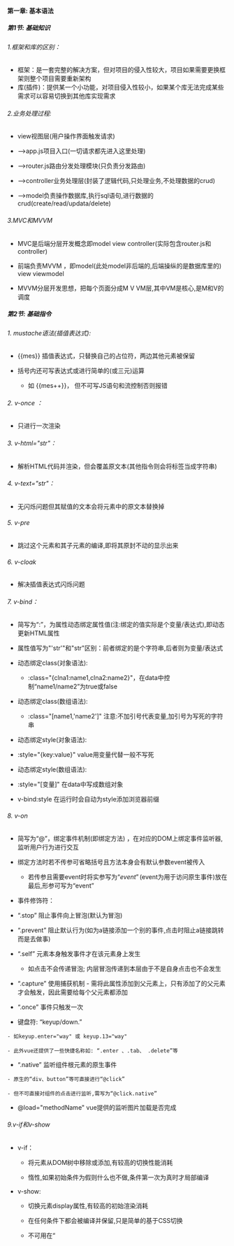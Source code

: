 ####  第一章: 基本语法

##### 第1节: 基础知识

######  1.框架和库的区别：

- 框架：是一套完整的解决方案，但对项目的侵入性较大，项目如果需要更换框架则整个项目需要重新架构
- 库(插件)：提供某一个小功能，对项目侵入性较小，如果某个库无法完成某些需求可以容易切换到其他库实现需求

######  2.业务处理过程:

- view视图层(用户操作界面触发请求)

-  -->app.js项目入口(一切请求都先进入这里处理)

-  -->router.js路由分发处理模块(只负责分发路由)

-  -->controller业务处理层(封装了逻辑代码,只处理业务,不处理数据的crud)

-  -->model负责操作数据库,执行sql语句,进行数据的crud(create/read/updata/delete)

######  3.MVC和MVVM

- MVC是后端分层开发概念即model view controller(实际包含router.js和controller)

-  前端负责MVVM ，即model(此处model非后端的,后端操纵的是数据库里的) view viewmodel

-  MVVM分层开发思想，把每个页面分成M V VM层,其中VM是核心,是M和V的调度



##### 第2节: 基础指令

###### 1. mustache语法(插值表达式): 

- {{mes}} 插值表达式，只替换自己的占位符，两边其他元素被保留

- 括号内还可写表达式或进行简单的(或三元)运算
  - 如 {{mes++}}， 但不可写JS语句和流控制否则报错

###### 2. v-once ：

- 只进行一次渲染

###### 3. v-html="str"： 

- 解析HTML代码并渲染，但会覆盖原文本(其他指令则会将标签当成字符串)

###### 4. v-text="str"： 

- 无闪烁问题但其赋值的文本会将元素中的原文本替换掉

###### 5. v-pre 

- 跳过这个元素和其子元素的编译,即将其原封不动的显示出来

###### 6. v-cloak 

- 解决插值表达式闪烁问题

###### 7. v-bind：

- 简写为“:”，为属性动态绑定属性值(注:绑定的值实际是个变量/表达式),即动态更新HTML属性

- 属性值写为"'str'"和"str"区别：前者绑定的是个字符串,后者则为变量/表达式

- 动态绑定class(对象语法):   
  - :class="{clna1:name1,clna2:name2}"，在data中控制“name1/name2”为true或false

- 动态绑定class(数组语法):    
  - :class="[name1,'name2']" 注意:不加引号代表变量,加引号为写死的字符串

-   动态绑定style(对象语法): 
  - :style="{key:value}" value用变量代替一般不写死

-   动态绑定style(数组语法): 
  - :style="[变量]" 在data中写成数组对象

-   v-bind:style 在运行时会自动为style添加浏览器前缀

###### 8. v-on

- 简写为“@”，绑定事件机制(即绑定方法) ，在对应的DOM上绑定事件监听器,监听用户行为进行交互

- 绑定方法时若不传参可省略括号且方法本身会有默认参数event被传入
  - 若传参且需要event时将实参写为“$event”($event为用于访问原生事件)放在最后,形参可写为“event”

-  事件修饰符：

  - “.stop” 阻止事件向上冒泡(默认为冒泡) 

  - “.prevent” 阻止默认行为(如为a链接添加一个别的事件,点击时阻止a链接跳转而是去做事) 

  - “.self” 元素本身触发事件才在该元素身上发生
    -  如点击不会传递冒泡; 内层冒泡传递到本层由于不是自身点击也不会发生

  -  “.capture” 使用捕获机制
    - 需将此属性添加到父元素上，只有添加了的父元素才会触发，因此需要给每个父元素都添加

  -  “.once” 事件只触发一次

  -  键盘符: “keyup/down.” 

    - 如keyup.enter="way" 或 keyup.13="way"

    - 此外vue还提供了一些快捷名称如: “.enter 、.tab、 .delete”等

  -  “.native” 监听组件根元素的原生事件

    - 原生的“div、button”等可直接进行“@click”

    - 但不可直接对组件的点击进行监听,需写为“@click.native”

  -   @load="methodName" vue提供的监听图片加载是否完成

###### 9.v-if和v-show

- v-if：

  - 将元素从DOM树中移除或添加,有较高的切换性能消耗

  - 惰性,如果初始条件为假则什么也不做,条件第一次为真时才局部编译

- v-show:

  - 切换元素display属性,有较高的初始渲染消耗

  -  在任何条件下都会被编译并保留,只是简单的基于CSS切换

  -  不可用在“<template>上”

-  如果元素频繁切换,最好用v-show  

-   如果显示一次或永不显示,没必要将其渲染,最好用v-if

###### 10.v-for

- 循环数组: 

  -  v-for='item in list' 仅获取值 

  -  v-for='(item,index) in list' 获取值和索引(从0开始)

-  循环对象数组:
  -  v-for='object in Array' 获取到对象object， 提取对象值使用“object.属性”， 获取索引的用法同上

-  循环对象: 
  -  v-for='(value,[key],[index]) in object'  key和index为可选参数

-   迭代数字: 
  -  v-for='count in number' count值从1开始

-   使用v-for指令最好添加key,用以指明当前循环对象的身份,由于v-for渲染已更新过的列表元素时,列表项虽已发生更改但它仍简单复用此处的每个元素,并没有跟踪每个节点由此可能造成乱序(详看diff算法及数据结构)

-   v-bind绑定key时，绑定值只能为number或string类型
  -    一般为“:key='onlyitem'”(不和index绑定)
  -    添加了key属性的元素不会被复用,而未添加则Vue在渲染时出于效率考虑会尽可能复用已有的元素、
  -    ![](imgs/vueImg/key值的作用.png)

###### 11.v-model

- 数据双向绑定,只能用于表单元素

-   仅仅对于input时，原理:语法糖,v-bind和v-on的结合

  - 实质:v-bind绑定数据(:value="mes"),v-on绑定input事件(v-on:input="change")

  - change(event){this.mes=event.target.value}

-   和radio组合:
  - v-model绑定相同的变量即可,即代替了name属性形成互斥
  - 但value属性要写,因为提交的就是它,实际上v-model绑定的就是它

-   和checkbox组合:

  - 单个复选框:如同意某一项协议,此时v-model为布尔值,value值不影响v-model

  - 多个复选框:v-model绑定同一个变量,变量对应数组即可(注:写法“变量:[]” 必须有“[]”)
    - 此时要有value,选中时会将value添加进数组中

-   和select(下拉菜单)组合: 

  - v-model加到select标签上而非option标签上

  - v-model会优先匹配value属性,若无value则匹配“<option>”的text
  - 单选:v-model对应的变量绑定单个字符串即可 即“变量:""”

  - 多选:v-model对应的变量绑定数组,注意写法(select标签内要添加multiple属性)

  - 值绑定(:value):一般input中的value不写死,故需动态绑定(此知识点是对checkbox和select的优化)

  ```html
  <label v-for="item in items" :for="item">
    <input type="checkbox" :value="item" :id="item" v-model="hobbies">
  </label>
  ```

  ```javascript
   hobbies:[],
   items:["篮球","足球","排球","火球"]
  ```

-   修饰符:

  -  v-model.lazy：输入框失去焦点或按回车时才同步数据,而非默认的数据改变时立刻同步

  -  v-model.number：将输入框的内容当做数字处理,默认情况下输入的内容是被当做字符串进行处理的

  -  v-model.trim：去除输入内容左右两端的空格

##### 第3节: 数组中能在vue中及时响应的方法

###### 1.  及时响应的方法: 

- push/pop/shift/unshift/sort/reverse/splice 
- 这些方法均可及时响应且不会改变原数组

######  2. 不能及时响应的方法:

- 直接使用Arr[index]='str'索引值修改
  - 解决方法: vue提供的set方法: vue.set(Arr,index,newValue) ,可直接通过相应的索引进行修改

- 修改数组长度Arr.length=num
  - 解决方法: 通过修改splice()数组中的元素

###### 3.响应式对象添加或删除属性

- vue监测不到响应式对象属性的变动,解决方案：
    - vue自带的vue.set(obj,key,value)添加属性
    - vue.delete(obj,key)删除属性
    - obj.assign方法用新对象替换原对象

##### 第4节: 计算属性

1. 计算属性有两个特定的get和set方法,但一般不写set方法则为只读属性

2. 所有计算属性都以函数形式写在computed内,最终返回计算后的结果

3. 例:

```vue
<h2>{{str}}</h2>
```

```javascript
computed:{
  str: {
    set: function(value) {
      console.log(value * 2)
    }
    get: function() {
      console.log("example")
    }
  }
  // 使用set时可直接“vm.str=x”此时形参value等于x
  // 若只有一个属性则可直接简写为str(){...}
}
```

4. 特点
   - 性能更高,其内部的方法只调用一次
   - 计算属性依赖缓存,计算结果会被缓存起来，其他DOM可直接使用结果；
   - 当数据变化时才会再次重新取值计算再次调用
   - 当遍历大数组和做大量计算时使用计算属性
   - 而methods则是只要被渲染就会被调用

##### 第5节: watch

 1. watch监控一个值的变换，并调用因为变化需要执行的方法

 2. 当数据发生变化时，我们通过watch可以拿到变化前和变化后的值，之后做一系列操作

 3. 监听单个值变化

    ```vue
    <template>
      <div>
        <input v-model="demo"></input>
      </div>
    </template>
    
    <script>
    // v-model、data和watch需保持变量名一样
      export default {
        data() {
          return {
            demo: '',
          };
        },
        watch: {
          //	此种写法首次绑定不会执行监听函数，有值发生改变才会执行
          demo(newVal,oldVal) {
            console.log(newVal + oldValue)
          }
         
          /*	
          此种写法首次绑定则会执行监听函数
          demo:{
            handler(newVal,oldVal) {
               console.log(newVal + oldValue)
    　      },
             immediate: true
          }	
          */
        }
      };
    </script>
    ```

4. 监听对象里面单个值变化

    ```vue
    <template>
      <div>
        <input v-model="demo.name"></input>
      </div>
    </template>
    
    <script>
    // v-model、data和watch需保持变量名一样
      export default {
        data() {
          return {
            demo: {
              name: '',
          };
        },
        watch: {
          'demo.name'(newVal,oldVal) {
            console.log(newVal + oldValue)
          }
        }
      };
    </script>
    ```

5. computed、watch、methods区别

    - 功能上：computed是计算属性，watch是监听一个值的变化，然后执行对应的
    - 是否调用缓存：computed中的函数所依赖的属性没有发生变化，那么调用当前的函数的时候会从缓存中读取，而watch在每次监听的值发生变化的时候都会执行回调
    - 是否调用return：computed中的函数必须要用return返回，watch中的函数不是必须要用return
    - computed默认第一次加载的时候就开始监听；watch默认第一次加载不做监听，如果需要第一次加载做监听，添加immediate属性，设置为true
    - 使用场景：computed----当一个属性受多个属性影响的时候，使用computed-----购物车商品结算。watch–当一条数据影响多条数据的时候，使用watch-----搜索框

    - methods 是个方法，表示一个具体的操作过程，主要书写业务逻辑

##### 第6节: 过滤器

1. 在插值“{{}}”中数据的尾部添加管道符“|” 

    - 经常用于格式化文本,如字母大小写,货币千位使用逗号分隔等

    - {{msg | filtername([arg1],[arg2])}} 

        - 将msg作为参数传递给filtername进行处理,filtername可接受参数,但第一个参数为msg

        - 注:当filtername接受参数时形参需比实参多一个参数作为msg

2. 写法:

    - ```javascript
        //  过滤器无参数时
        {{ msg | filtername }} 
        /*------------------------*/
        filters:{
          filtername(str) {
            return console.log(str) 
          }
        }
        
        // 有参数时
        {{ msg | filtername(str) }} 
        /*------------------------*/
        filters:{
          filtername(Msg,Str) {
            return console.log(Msg + Str) 
          }
        }
        ```

        

    - ```javascript
        //  从外部引入方法将其注册为过滤器
        {{ msg | filtername }} 
        /*------------------------*/
        import filtername from '...'
        /*------------------------*/
        filters:{ filtername }
        
        // 注：引入的filtername方法内部处理完毕需将结果return
        ```
    
    3.  注意： 私有filters中拿不到this，故过滤器方法中若用到this，则改变策略，即不使用过滤器，而在methods或计算属性中写方法，传参调用 （此问题尤雨溪在github上回答过）

------

#### 第二章: 组件

##### 第1节：组件创建步骤

###### 1. 方法1:

- 常规方法创建,但vue2.0之后不推荐此写法

1. 创建组件构造器:

    - ```javascript
        const myComponent=Vue.extend({
          template: `<div><h2>第一步创建组件</h2></div>` 
         })
        ```

        

2. 注册组件:

    - Vue.component('组件标签名',组件构造器名)

    - 如：Vue.component('my-cpn',myComponent)

3. 使用组件:
   
    - <my-cpn></my-cpn>   

###### 2. 方法2:

- 使用注册语法糖,同方法1相比只是省略了“extend”而已
- 直接注册 “Vue.component('组件标签名',{template:}) ”就是把extend内的内容直接替换过来

注:方法1和2都是全局注册,无需在实例中再次去注册

模块化:从代码逻辑角度划分,方便代码分层开发,保证每个功能模块单一

组件化:从UI界面角度划分,前端的组件化,方便UI组件重用

##### 第2节: 全局与局部组件

######  1. 全局组件:

- 写在实例外部的“Vue.component('组件标签名',组件构造器名)”
- 全局均可使用

######  2.局部组件: 

- 写在实例内部的如同methods方法“components:{组件标签名:组件构造器名}”
- 只能在挂载的实例内使用

###### 3.$el属性

- 所有的组件都有一个“$el”属性用来获取组成组件的元素
- 如: 直接拿组件的offsetTop属性“this.$refs.str.offsetTop”拿不到,需写为“this.$refs.str.$el.offsetTop”
- 注: 仅仅是组件来用“$el”

##### 第3节: 父子组件

- 组件只能先创建再注册,书写顺序不可反
- 子组件应先创建再创建父组件

- 可在父组件中注册子组件

- ```javascript
    const son=Vue.extend({
      template:
      	` <div><h2>这是子组件</h2></div> `
    })
    const par=Vue.extend({
      template:
      	`<div><h2>这是父组件,下面是调用的子组件</h2></div>`,
      	components:{cpnson:son},
    })
    Vue.component('cpnpar',par)
    ```

    

- 针对上例,不可直接在实例中使用(好比附庸的附庸不是我的附庸)

- 若想在实例中直接使用子组件则必须将其进行全局注册或在实例中再次进行注册

##### 第4节: 组件中的data

- 组件内部不能访问实例中的数据,故需有自己的data数据,但data必须写为一个函数,其内部再返回一个对象
  
- 如: data(){return {key:value}}
  
- data写为函数而非对象的原因

    - 组件的目的就是为了进行复用,当组件复用时,组件内的data数据也应跟随模板一块复用,若data内直接写为对象,相当于把data直接挂载到这个组件的原型上了,所有复用的组件共用一个data， 当别的地方复用组件并修改组件内的数据时,其他地方复用的组件也会受到影响，因此data应跟随组件进行深拷贝，这样每复用一次组件，就会返回一份新的data

- ```javascript
    function Box(){};
    Box.prototype.data = {
      msg:"aaa"
    };
    let b1=new Box();
    let b2=new Box();
    b1.data.msg = "bbb"; //这里修改一个实例的属性，会造成另一个实例的属性也跟着修改了
    console.log(b1.data.msg);	// bbb
    console.log(b2.data.msg);	// bbb
    ```
    
    
    
    ```javascript
    function Box() {
      this.data = this.data();
    }
    Box.prototype.data = function() {
      return {
        msg:"aaa"
      }
    };
    var b1=new Box();
    var b2=new Box();
    b1.data.msg="bbb";	// 以函数的形式去定义的属性，这样它们有自己的作用域，在修改的时候不会影响到别人
    console.log(b1.data.msg);	// bbb
    console.log(b2.data.msg);	// aaa
    ```
    
    

##### 第5节: 父组件通过props属性向子组件传值

###### 1. 传值步骤:

1. 子组件构造中写“props['变量1','变量2']”

2. 父组件引用的子组件标签中绑定:“变量1=数据1” ，然后子组件内即可通过“变量1”获取数据
    - 其实就是在子组件中定义一个变量,变量在父组件引用的子组件标签中与父组件相应的数据进行绑定，子组件获得数据

###### 2. props类型限制:

1. 可以为数组如:“props: [str1, str2]”

2. 也可为对象:

    ```javascript
    props: {
      str1: Number, 	// 绑定传入的值需为number型
      str2: [Number,string], // 绑定传入的值需为number或string型
      str3: {
        type:Number,
        default:100, 	// 绑定类型的同时为其指定默认值
        required:true,	 // 模板标签内必须绑定变量进行传值引用
      }, 
      str4: {
        type:Object,
        default() {return {} }  // 默认值也可为函数
      },
      str5: {
        type:Array,
          default() {return [] }  // 默认值也可为数组
        }
    }
    ```

    -   支持的type类型有:String/Number/Boolean/Array/Object/Date/Function/Symbol/自定义构造函数

    -   当type类型为Array或Object时必须写“default函数”

###### 3. 驼峰标识:

-   props定义时使用驼峰命名变量,但在模板标签里绑定数据时大写改为小写同时增加短横
-   组件在注册时使用驼峰命名，但在父组件中引用时也需将大写改为小写同时增加短横

-   浏览器解析元素时会把元素和属性都变成小写(HTML里不区分大小写),因此驼峰命名时要变为短横

-   注: 当模板标签里绑定方法时无需更改,如“@titleClick="titleClick"”

###### 4. 示例

```html
<div id="app">
  <son-cpn :son-mes='parMes'></son-cpn>
</div>
<template id="sonCpn">
  <div>
    <h2>{{sonMes}}</h2> 
  </div>
</template>
```



```javascript
Vue.component('parentCpn',{
  template:"#sonCpn",
  props: {
    sonMes: '',
  }
})
const vm = new Vue({
  el: "#app",
  data: {
    parMes:"这是父组件中的数据，sonMes接收"
  }
}) 
```

###### 5.优缺点

- 缺点：跨层级通信，兄弟组件通讯困难，需子组件-父组件-子组件；父子-子孙通信需多层嵌套

- 优点：灵活简单，可以对`props`数据进行计算属性，数据监听等处理；一层父子组件通信方便

##### 第6节: 子组件通过$emit向父组件发送事件

######  1. 整体流程:

1. 子组件某元素触发事件 
    - 如: <button @click=btn>点击</button>

2. 子组件方法内定义事件函数,若要告知父组件则函数内需包含“this.$emit('自定义事件名',[数据])”即触发此事件
    - 如: btn(){this.$emit('clibtn',[data1],[data2])}

3. 父组件引用的子组件标签添加事件，即接收子组件发射来的事件(用“v-on”绑定子组件的自定义事件名，即监听此事件)
    - 如: <son @clibtn='rec'></son>

4. 父组件要执行的事件函数
    -  如: rec(data1,data2){}

######  2. 注意事项:

1. 第二步传递多个数据时,只需在实参后继续添加,然后第四步父组件添加对应的形参即可
2. 第三步父标签模板中的点击事件是“@子组件事件名称=父组件自定义事件名称” 
    -  即子组件触发的事件父组件需用别名进行接收 而不是直接使用“@click=子组件事件名称”

3. 另第三步添加事件时会默认将数据进行传递,如同event事件默认传递一样,故只需在第四步添加形参接收即可

######  3. 示例

```html
<div id="app">
  <mycpn @btnclick="parClick"></mycpn>
</div>
<template id="soncpn">
  <div>
    <button  @click=btn(item)>点击</button>
  </div>
</template>
```



```javascript
Vue.component('mycpn',{
  template:"#soncpn",
  data(){
    return {
      item: 123
    }
  },
  methods:{
    btn(value){
      this.$emit('btnclick', value)
    }
  }
})
const vm = new Vue({
 el:"#app",
 methods:{
    parClick(item) {
      console.log(item); 	// 123
    }
  }
})
```

##### 第7节: 父组件访问子组件的方法

-  通过“this.$children”

    - 得到的是个数组集合,然后通过下标拿到具体的子组件,最后通过“.”方法直接访问具体子组件的属性、数据等

    - 如:console.log(this.$children[2].id)
    - 缺点：不可控性大,有一定风险（通过v-if改变组件状态，很容易出现调用错误）

    - 优点：可直接获取vue实例，对实例下的数据和方法直接获取或者引用，适合已知的固定化的页面结构

-  通过“this.$refs”

    - 得到的是个对象,因此需要给子组件添加属性“ref='refName'”(ref既可绑定组件也可绑定普通元素),然后就可通过“refName.”访问数据

    - 如:console.log(this.$refs.keyName.name)

    - 优点：v-if改变其他组件状态不会受到影响
    - 缺点：如果元素未渲染到页面是获取不到的，如在生命周期“created“中就不可使用

##### 第8节: 子组件访问父组件的方法

-  通过“this.$parent”
    - 直接访问上一级父对象,拿到父对象后直接使用“.”方法访问父对象中的数据
    - 缺点：每个模块应尽量只做一件事，组件应相互保持独立，如果一个组件需要访问其父组件的上下文，那么该组件将不能在其它上下文中复用
-  通过“this.$root”直接访问根元素，用法同上

##### 第9节: 中央事件总线$bus

1. 用途：

    - 对于一些非父子组件来说，它们一方面不适用props，另一方面又没有必要使用Vuex，则可使用$bus

2. 使用流程:

    - 可直接在“main.js”文件中`Vue.prototype.$bus = new Vue()`将“$bus”挂载到Vue原型上
        - A组件触发事件 `this.$bus.$emit('methodName',[data])`
        - B组件监听事件 `this.$bus.$on('methodName',([data]) => {})`

    - 还可创建类似方法的单独JS文件进行导出

        - ```javascript
            // 创建bus.js文件
            import Vue from 'vue'
            export const bus = new Vue()
            
            /*-------------*/
            // A组件引入bus
            import { bus } from "./bus.js";
            bus.$emit('methodName', [data])
            
            /*-------------*/
            // B组件引入bus
            import { bus } from "./bus.js";
            bus.$on('methodName', ([data]) => {})
            ```

3. 移除监听：
    - 原因：vue是单页应用，某个页面刷新后与之相关的bus会被移除，导致业务无法继续；另业务有反复操作的页面，bus在监听时会触发多次，也是一个隐患；故vue页面销毁时同时移除bus事件监听
    - 移除：
        - `this.$bus.$off('methodName')`或`bus.$off('methodName')` 移除某个事件监听
        - `this.$bus.$off()`或`bus.$off()` 移除所有事件监听

##### 第10节: 组件通信方式总结

- 通信方式共有12种

- props

- $emit/v-on(即@)

- .sync

    - 可以实现数据双向绑定，即子组件可修改父组件传来的数据且父组件的数据同步改变

    - ```javascript
        // 用法
        <children :data.sync="propData" />
        //  在要传的数据后加修饰符“.sync”即可
        ```

        

- v-model

    - ![](imgs/vueImg/组件通信方式-01.png)

- ref

- children/parent

- attrs/listeners

    - ![](imgs/vueImg/组件通信方式-02.png)

- provide/inject

    - ![](imgs/vueImg/组件通信方式-03.png)

- EventBus

    - ![](imgs/vueImg/组件通信方式-04.1.png)
    - ![](imgs/vueImg/组件通信方式-04.2.png)

- Vuex

- $root 可以拿到 App.vue 里的数据和方法

- slot

- 父子组件通信

    - props、attrs/listeners、$emit/v-on、ref、.sync、v-model、children/parent

- 兄弟组件通信
  
    - EventBus、Vuex、$parent
- 跨层级组件通信
  
    - provide/inject、EventBus、Vuex、attrs/listeners、$root

##### 第11节: 插槽

###### 1. 基本使用:

- 插槽:父组件提供了安插内容到子组件中的方法

- 子组件模板之中使用“<slot></slot>”标签相当于预留了占位,父组件引用子组件并在子组件中写其他元素时,所写内容会代替“slot”标签的位置

- 默认值：“slot”标签中设置了元素,若父组件不在子组件中添加其他内容，则默认显示slot中的元素否则显示所加内容

- 多个值：父组件在子组件中虽然添加多个内容,但这些内容一起将子组件的一个slot标签的位置代替掉

- 注：一个插槽就是一个位置,若子组件中有多个slot而组件标签中虽只有一个元素但它会显示多次

######  2. 具名插槽:

- 子组件 “<slot name="slotName"></slot>”设置name属性后,父组件内的元素添加“slot='slotName'”属性与其对应才可替换其位置，否则slot位置若有默认元素则显示默认元素，若无默认元素则其位置什么也不显示

- 无name的“slot”标签属于匿名插槽，组件标签内的元素可默认将其替换掉

###### 3.作用域插槽: v-slot(slot-scope已被废弃)

- 编译作用域：父组件模板的所有东西都会在父级作用域内编译，子组件模板的所有东西都会在子级作用域内编译，子组件中的变量不会去父级作用域查找，即父在父,子在子

- 父组件改变子组件数据的渲染形式，即内容仍为子组件的内容，但是由父组件来决定如何渲染，为了在父组件中使用子组件所属的数据，父组件中添加“v-slot='临时变量名'”属性,临时变量将保存子组件中的slot中的数据，这样父组件中就可随意渲染普通的子slot绑定时的数据

- ```vue
  // 父组件  将子组件引入并注册后
  <template>
    <div class="parent">
      <son v-slot="title">
        <h1>父元素通过v-slot拿到了子组件插槽时绑定的title(也就是ti)数据</h1>
        <h2>{{title.name}}</h2> // firstName
      </son>
    </div>
  </template>
  ```
  
   
  
  ```vue
  // 子组件
  <template>
    <div class="son">
      <slot :title="ti"></slot> // 匿名插槽
    </div>
  </template>
  
  <script>
    export default {
      data() {
        return {
          ti: {
            name: 'firstName'
          }
        }
      }
    }
  </script>		
  ```
  
  

##### 第12节: 生命周期   

1. 生命周期图示

    <img src="imgs/vueImg/vue生命周期.png" alt="vue生命周期" style="zoom: 33%;" />

2. 主要生命周期分类

    - 创建期间的生命周期函数：
        - beforeCreate：实例刚在内存中被创建,此时未初始化data和methods属性
        - created：实例已在内存中被创建好,data和methods也被初始化,但模板还未被编译
        - beforeMount：模板已完成编译但还未被挂载到页面中
        - mounted：模板已编译好并被挂载到页面指定容器中显示

    - 运行期间的生命周期函数：
        - beforeUpdate：状态更新之前执行此函数，此时data值是最新的，但是界面上的数据是旧的，因为此时还未开始重新渲染DOM节点
        - updated：实例更新完毕后调用此函数，此时data和界面上的数据都已完成更新，页面也重新被渲染

    - 销毁期间的生命周期函数：
        - beforeDestory：实例销毁之前调用，在这一步实例仍可完全调用
        - destoryed：实例销毁后调用，函数调用后，vue实例指示的所有东西都会解绑，所有事件监听器会被移除，所有的子实例也会被销毁





------

#### 第三章: webpack(webpack4语法)

##### 第1节: 基础

1. 安装工具

    - 安装好node后,命令行输入“npm i nrm -g https://registry.npm.taobao.org”安装nrm (node自带软件包管理工具npm) 

    - nrm提供了安包的几个常用地址,安装好nrm后，输入“nrm ls”(即list)查看下载包的地址，其中有淘宝镜像等网址,注意:是在此网址里下载所用的包

    - 输入“nrm use npm”或“nrm use taobao”即可切换下载源 然后再用“npm i 包名”下载包即可

    - 推荐使用淘宝源,下载较快 ；npm是国外源地址下载较慢 ；cnpm后期可能会出现版本问题

2. 下载包

    - 下载指定版本“npm i webpack@3.6.0 -g” @紧跟版本名 -g为全局安装(即在本机上以后无需安装)

    - 局部安装“npm i webpack@3.6.0 --save-dev” 

    -  --save-dev是开发时依赖,项目打包后不需继续使用 

    -   --save运行时依赖

    -   若下载vue,则不得带-dev 因为vue在运行时代码也依赖它

3. 其他

    - webpack和grunt/glup的区别

        -  前者更加强调模块化开发管理,而文件压缩合并及预处理为附带功能

        -  后者强调前端流程的自动化,模块化不是其核心
    - dist文件夹下放置打包好的文件 
        - src文件下放置源文件，里面的lib文件夹里放置手动拷贝过来的第三方包
        - node_modules是用npm装的第三方包
    - 指令：“webpack 原文件路径 新文件路径” 将原文件打包到指定的新文件中，打包后的文件名为“bundle.js”
    - npm cache clean --force 清除缓存
    
4. npx工具

    -  npx作用很多，但常使用它来调用项目中某个模块的指令
        - 如全局安装webpack5.1.3，项目安装webpack3.6.0，终端执行命令webpack --version则查找到的是全局
        - 而使用npx webpack --version查找到的是项目安装的版本

5. npm发布自己的包

    - 注册账号： https://www.npmjs.com/

    - 命令行登录：npm login

    - 修改package.json

        - 在“scripts”同级别下配置对象

        - ```javascript
            "repository": {
              "type": "git"
            	"url": "自己的github仓库地址"
            }
            "homepage": "自己的官网地址(无官网则此行可不写)"
            ```

    - 发布到npm registry：npm publish

    - 更新包：

        - package.json文件中修改“version”的版本号，版本号不能与上次发布的重复
        - 重新npm publish

    - 删除发布的包：npm unpublish

    - 让发布的包过期：npm deprecate

##### 第2节: webpack的配置

1. 在当前文件夹内输入“npm i webpack@3.6.0 --save-dev”为本地安装
    - 生成“package-lock.json”和“node_modules”文件夹

2. “npm init”: 初始化 即重新开始配置相关的文件,给包起名配置路径等
    - 通过初始化生成了“package.json”包管理工具文件

3. package.json文件:

    - 主要用来记录依赖包名称、版本、运行指令等

    - dependencies运行依赖 、devDependencies开发依赖

    - 在“script”中可以配置映射，使用时直接“npm run 映射名”

        -   如: build(映射名):webpack(映射命令) 
-   “npm run build” 相当于直接运行命令“webpack”
        -   对于常用的映射名start/test/stop/restart，可省略掉‘run’直接‘npm start’，但其他命令则不可省略
        -  直接输入“webpack”为使用全局方式打包,不推荐使用 
        -   构建映射的好处：凡是在终端直接执行的命令均为全局,构建映射后执行命令时优先去本地配置文件执行命令，若无相对应的映射再执行全局 
-  **注意：在构建映射时最后一个对象结尾千万不能给逗号,否则打包时报错**
   
- 指定包版本：
  
    -   三个数字分别代表主版本号、次版本号和修订号
    -   “~1.2.2”表示安装“1.2.x”的最新版但不安装高于“1.3.x”，即主次不变，修订安装最新的
    -   “^1.2.2”表示安装“1.x.x”的最新版但不安装高于“2.x.x”，即主不变，次和修订安装最新的
    -   前面还可加“*”和空，星则是最新版本，而空则是锁定修订号
    -   latest安装最新版本

4. “vue.config.js”文件（脚手架2是webpack.config.js）
    - 用来配置打包路径，起别名等

  

##### 第3节: 处理CSS和Less

1. webpack仅仅是处理JS之间的关系，CSS、图片之类的还需插件loader来处理

2. 处理css文件下载css-loader和style-loader
   
- css-loader负责加载 ，style-loader负责解析 ，二者都要安装
  
3. loader使用安装步骤:

    -  “npm i --save-dev css-loader@version style-loader@version” 进行安装(二者版本不对应可能会出错）

    -  在webpack.config.js中使用“module”进行配置

    -  “use”配置时“style”在前“css”在后,因为webpack读取loader时从右往左

    -  配置代码如下(如何配置代码可进webpack官网查看):

        ```javascript
        module:{
          rules:[
          	{
            	test:/\.css$/, 	// 处理css文件 注意:此处正则键值不带引号 
              use:['style-loader','css-loader']
            },
          ]
        }
        ```
        
        

4. 安装配置less-loader和less

    -  配置文件,类似css配置

    ```javascript
    {
      test:/\.less$/,
      use: [
        {loader: "style-loader"},
        {loader: "css-loader"},
        {loader: "less-loader"}
      ]
    }
    ```

    

##### 第4节: 处理图片

1. 安装url-loader并在“rules”中进行图片相关配置

2. 当图片大于“url-loader”配置中设置的limit值时会将图片处理成file文件，此时需要下载“file-loader”并在“output”中进行“public-path”的配置

    - 注: public-path的路径配置代表以后所有url的文件前面均会添加的前缀,因为打包文件是针对dist文件夹的

    - 目前入口文件index未在src文件在中,以后将index也打包到src中时,路径“dist/”就需要改变了

3. webpack自动生成的图片名字较长,是个32位的哈希值,因此需要自定义命名 

    - 在options中添加“name: 'img/[name].[hash:8].[ext]'”

    - img 文件图片要打包到的文件夹 

    - [name] 获取图片原名

    - [hash:8] 防止图片名冲突依然使用hash但只保留8位 

    - [ext] 使用图片原扩展名(即后缀名)

    - 注:此处的中括号不是可选参数的意思而是规定写法 ，若不带括号则所有的图片均会以“name”字符串命名

4. 配置代码如下(注意：处理图片路径写在output中,而配置具体内容写在“module”的rules中):

    ```javascript
    output: {
      publicPath: 'dist/'
    },
    /*-----------------*/
    {
      test:/\.(jpg|png|gif|jpeg)$/,
      use: [
        { 
          loader: 'url-loader',
          options: {
            limit: 8192,	//当加载的图片小于limit时会将图片编译成base64字符串形式 大于limit时需用file-loader
            name: 'img/[name].[hash:8].[ext]' //注意单引号
          }
        }
      ]
    }
    ```

    

	5. 处理字体文件也类似:	{test: /\.(ttf|eot|svg|woff|woff2)/, use: 'url-loader'}



##### 第5节: ES6语法转换为ES5

1. 安装对应的loader(有两套包,若失败就两套都装上）

    -  npm i babel-loader@7.1.5 babel-core@6.26.3 babel-preset-es2015@6.24.1 -D (或将第三个换为babel-plugin-transform-runtime )

    -  npm i babel-preset-env babel-preset-stage-0 -D

2. 配置代码如下:

    ```javascript
    {
      test: /\.m?js$/, 	// 处理ES6语法
      exclude: /(node_modules|bower_components)/, // 排除node中的JS文件不编译
      use: [
      	{
        	loader: 'babel-loader',
         	options: {presets: ['es2015']}  // 由于未用第二套包“babel-preset-env”故将“babel/preset-env”改为“es2015”
         }
      ]
    }
    ```

    

3. 根目录下新建“.babelIrc”文件(注:需按JSON格式来写)进行如下配置:

    ```json
    // 两种配置方法,首选第二个
    {
      "presets": ["env","stage-0"],
      "plugins": ["transform-runtime"]
    }
    /*-------------------*/
    {
      "presets": [
          [
            "env", 
            {
              "modules": false,
               "targets": {
                  "browsers": ["> 1%", "last 2 versions", "not ie <= 8"]
               }
             }
          ],
          "stage-2"
        ],
      "plugins": ["transform-vue-jsx", "transform-runtime"]
    }
    ```

    

##### 第6节:引用vue

1. vue编译时有两种方式 

    - runtime-only 只能在“.vue”文件中使用template,JS文件中不可使用,编译时只识别render函数，在“.vue”文件中开发时推荐使用

    - runtime-compiler 代码中可有template，因为runtime-compiler可编译template

2. 下载安装本地的VUE:

    - npm i vue@2.5.1 --save 注意:不得带-dev 因为vue运行时也要依赖

    - 引入 “import Vue from 'vue'”

3. 修改编译方式

    - vue默认使用“runtime-only”方式编译，若使用了template则报错，修改编译方式即可

    - 进行模板文件配置，代码如下(在module.exports里配置,和entry、module等同级别)  

        ```javascript
        resolve: {
          alias: { // 起别名 更改vue的编译方式让其到vue中指定的文件夹下使用指定文件
            'vue$': 'vue/dist/vue.esm.js'
           }
        }
        ```

        

4. 补充:

    - resolve主要用来解决路径问题

    - 和“alias”同级别写“extension:{'.css','.vue'...}” 以后引入的"css、vue"文件就可省略后缀名

    - 注: 在index文件里引入bundle.js文件时，把js文件放在body中最后位置，即先搭结构再引文件否则报错
    - 在vue的实例化中,如果有template,则其会将el挂载的组件替换掉，意思就是模板中的内容会直接将“<div id="#app"></div>>”替换掉,故div内部不需写任何东西

##### 第7节: 直接引用“.vue文件”

1. 需对“.vue”进行处理，安装“vue-loader”和“vue-template-complier”
   
- npm i vue-loader@13.0.0 vue-template-complier@2.5.1 --save-dev
  
2. 配置文件

    ```javascript
    {
       test:/\.vue$/,
       use:['vue-loader']
     }
    ```

    

3.  补充

    - vue-loader版本15以上就需要安装vue-loaderplugin

    - 在“webpack.json”中直接更改包的版本号,然后运行“npm i”就可将包重新更新下载

    - “vue-template-complier”的版本和“vue”的版本不一致可能会报错

##### 第8节: 插件的扩展

1. loader和plugin的区别

    - loader主要用于加载转换某些类型的模块,是一个文件加载器
        - 只专注于加载转化文件
        - webpack 本身只能打包commonjs规范的js文件，所以对css，图片等格式的文件没法打包，如果想将其他文件也打包的话，就会用到`loader`，所以Loader的作用是让webpack拥有了加载和解析非JavaScript文件的能力
    - plugin是插件,是对webpack的扩展,是个扩展器
        - 目的在于解决loader无法实现的其他事，从打包优化和压缩，到重新定义环境变量
        - Plugin可以扩展webpack的功能，让webpack具有更多的灵活性。 在 Webpack 运行的生命周期中会广播出许多事件，Plugin 可以监听这些事件，在合适的时机通过 Webpack 提供的 API 改变输出结果
    - 运行时机：
        - loader运行在打包文件之前（loader为在模块加载时的预处理文件）
        - plugins在整个编译周期都起作用

2. 版权声明插件“BannerPlugin”

    - webpack自带，故不需安装只需配置即可

    - 首先引入webpack：const webpack = require('webpack')

    - 然后和“module、resolve”同级配置:
        -  plugins:[new webpack.BannerPlugin('版权声明信息,此处的信息会出现在bundle.js的首行')]

3. 打包html的插件“html-webpack-plugin”（脚手架3应该不再需要它）

    - 项目发布时发布的是dist文件夹里的内容，故需将同dist同级的index文件打包进dist文件里

    - 此插件有两个功能:
        - 自动生成一个“index.html”文件 (可根据指定模板生成)
        -  自动将打包好的“bundle.js”文件引入到“index.html”文件中

    - 安装方式: npm i html-webpack-plugin@3.2.0 --save-dev

    - 配置方式(同BannerPlugin): 

        ```javascript
        const htmlWebpackPlugin = require('html-webpack-plugin')
        
        plugins: [new htmlWebpackPlugin({template:' index.html'})]
        ```

        

    - 会找寻配置文件所在目录中的“index.html”为模板生成新的“index.html”到dist文件夹中，故配置文件output中的“publicPath:'dist/'”需删除，模板“index.html”文件无需引入“bundle.js”

4. js压缩插件“uglifyjs-webpack-plugin”

    - 作用:自动将打包后的“bundle.js”进行压缩

    - 安装方式: npm i uglifyjs-webpack-plugin@1.1.1 --save-dev

    - 配置方式(同BannerPlugin):

        ```javascript
        const uglifyjsWebpackPlugin = require('uglifyjs-webpack-plugin')
        
        plugins:[new uglifyjsWebpackPlugin()]
        ```

        

5. 热刷新(即自动打包)插件“webpack-dev-server”

    - 作用: 运行一次映射命令以后就可启动使用热刷新(只需运行一次“npm run dev”,以后每次保存都会自动刷新,类似Google插件liveReload；另“npm run dev是脚手架2的命令,“npm run serve”脚手架3的运行命令)

    - 安装方式: npm i webpack-dev-server@2.9.1 --save-dev -g

    - 映射命令: “"dev":"webpack-dev-server --open"”

    - 配置方式:

        ```javascript
        devServer: {
          contentBase: './dist', 	// 为哪个文件夹提供服务,默认为根目录
          inline: true;	// 页面是否实时刷新
          port: 8080;	// 指定端口号,默认为8080故可不指定
        }
        ```

        

6. eslint

    - 手动关掉eslint
        - config文件夹下index.js文件中,将“useEslint”属性值改为false即可

    - vscode编辑器在进行代码格式化时会将单引号变为双引号,同时也会在花括号尾部加分号,但这两项与ESlint的要求冲突了,要以ESLint为准时:

        - 在根目录下新建“.prettierrc”文件(此文件为json文件),在此文件中修改

        - 格式化时不加分号："semi":false

        - 用单引号代替双引号："singleQuote":true

    -  函数名称和小括号之间不带空格,但ESLint要求带,将此要求禁用掉:
        - 在ESLint配置文件“.eslintrc.js”中的rules中添加“'space-before-function-paren':0”

7. vue-lazyload

    - 图片懒加载插件

    - 具体安装使用流程

        - 安装vue-lazyload插件

        - main.js文件引入“import VueLazyload from 'vue-lazyload'”
        - 并使用“'Vue use(VueLazyload,{可选参数})'”
            - 可选参数示例: “loading:require('占位图片地址')” 即当图片未加载出时显示此张图片

        - 将原来图片属性“:src='XXX'”改为“v-lazy='XXX'”

------

#### 第四章：Vue ClI

##### 第1节: 脚手架2和3的安装及项目初始化

1. CLI:Command-Line Interface 命令行界面,俗称脚手架,可用其快速搭建Vue开发环境及对应的webpack配
2. 开发大型项目时,需考虑代码目录结构、项目结构和部署、热加载、代码单元测试等,借助脚手架来快速完成

3. 脚手架依赖node和webpack

    - 安装方式: npm i @vue/cli@3.2.1 -g 全局安装 (安装的是脚手架3)

    - 如果想用脚手架2,使用桥接工具将2的模板拉取下来即可: npm i @vue/cli-init@3.2.0 -g
    - 安装时空格键切换是否选中某项

4. 初始化项目:

    - 脚手架2: vue init webpack projectname 注意: 项目名称不为中文或大写字母 

    - 脚手架3: vue create projectName

5. 运行项目:

    - 脚手架2: npm run dev 

    - 脚手架3: npm run serve

    - 可到package.config文件中查看或更改

##### 第2节:Vue-CLI3(脚手架3)

1. 与脚手架2的区别:

    - 脚手架2是基于webpack3打造,3则是基于webpack4打造

    - 脚手架3设计原则是“零”配置(其实是将一些配置文件隐藏起来了)

        - 移除了根目录下的build、config等目录
        - 移除static文件夹,新增了public文件夹且index.html移动到了public文件夹内

        - 任意文件下控制台输入“vue ui”命令,就可启动本地服务进行可视化配置

2. 创建自定义的配置文件:

    - 在根目录下创建“vue.config.js”,将配置代码写在此，到时会将此文件与默认配置文件合并打包；

    - 此文件可修改webpack的默认配置

    - 配别名：

        ```javascript
        module.exports = { 
          configureWebpack: { 
            resolve: { 
              alias: {
                'assets': '@/assets', 	// 默认将@解析为“/src”根路径
              } 
            }
          } 
        }
        // 在使用“import”文件时无需使用“../”等而直接可用别名代替配置的路径
        // 如果不是使用“import”引入,如下面的图片引入就需加“~”
        ```

    - 图片在引入时需“src='~@/assets/xxx'”，webpack将@解析为“/src” 再用“~”动态引入

3. 修改配置文件:

    - 方式1: 通过命令“vue ui”可视化工具进入图形界面操作

    - 方式2: 在module包里“@vue”文件夹下“cli-service-->lib-->service.js”

    




------

#### 第五章: router

##### 第1节:基本概念

1. 路由:通过互联网将信息从源地址传输到目的地址的活动
2. 路由器提供了两种机制:路由和转送

    - 路由:决定数据包从来源到目的地的路径

    - 转送:将输入端数据转移到合适的输出端
3. 路由表:本质为映射表,决定了数据包的指向 (映射表: 内网ip对应电脑mac(物理)地址)
4. 后端路由:后端处理URL和页面之间映射的关系，对于普通网站来说所有的超链接都是url地址,所有的url地址都对应服务器上的资源
5. SPA(单页面富应用)主要特点:在前后端分离的基础上增加了前端路由
6. 前端路由:
    - 对于单页面应用程序来说,主要通过hash(即#号)实现不同页面之间的切换，这种由hash改变切换页面的方式叫前端路由
    - 核心：改变URL但页面不进行整体刷新，但如果点击了刷新按钮，则会向服务器重新请求所有资源
    - hash特点：HTTP请求中不会包含hash内容,所以单页面程序内容跳转主要由hash实现
    - 一次性把所有的HTML css和JS请求过来，然后点到哪个路由，就懒加载渲染对应的页面，路由改变时，并未向服务器请求数据
7. URL的hash也是锚点,本质上是改变window.location的href属性；可直接通过location.hash来改变href但不刷新页面
    - hash和history的区别：
    - 有无#号
    - 使用history模式在访问二级页面的时候，做刷新操作，会出现404错误，那么就需要和后端人配合让他配置一下apache或是nginx的url重定向，重定向到你的首页路由上
8. router

    - route 一个路由信息对象(当前路由对象)
    - routes 一组路由信息对象
    - router 路由控制对象(路由器对象)
    -  路由为插件,所有插件都需“Vue.use(插件名)”来使用
9. 后端渲染

    - 早期的网站开发整个HTML是由服务器渲染好返回给客户端进行展示

    - 后端写的代码在服务器就已经完成了，Java代码从数据库中读取数据，配合HTML和css，然后拿给浏览器，无需浏览器进行渲染
10. 后端路由

    - 后端处理URL和页面之间的关系，即后端将URL嵌套在页面中，处理好后发送给浏览器
    - 页面请求不同的路径内容时，服务器渲染好页面并返回给客户端；
    - 这种情况下渲染好的页面无需单独加载JS和CSS，可直接交给浏览器展示。利于SEO优化
    - 缺点：
        - 整个页面需后端来编写维护
        - 前端人员若要开发页面则需PHP和JAVA等来编写
        - 通常情况下HTML和数据以及逻辑混合在一起，不易编写和维护
11. 前端渲染：浏览器中显示的网页内容大部分由前端写的JS代码在浏览器中执行渲染生成

##### 第2节: 安装和使用路由

1. 安装 “npm i vue-router@3.0.1 --save”

2. 使用

    ```javascript
    import Vue from 'vue'
    import VueRouter from 'vue-router’ // 导入路由
    
    const Home = () => import('@/view/home/Home') // 引入相关组件
    
    Vue.use(VueRouter) 	// 使用路由
    const routes ={
      {
        path: '/home',
        component: Home,
      },
     // 在此配置路由映射
    }
    const router = new VueRouter({
      routes,	// 将路由挂载到实例上
      mode: 'history'
     })		// 创建路由实例
    
    export default router  // 导出路由
    ```

    

3. 路由重定向：默认显示的页面
   
   - 只需配置路径:{path:'/',redirect:'/home'}
   
4. 更改路径模式:

    - 默认情况下路径为哈希模式,即路径带“#”号 ，即mode模式默认为哈希

    - 创建路由实例化时增加“mode:history”即可更改为H5不带“#”的history模式

5. 声明式导航：

    - 通过`<router-link to="" tag=""><router-link/>`进行跳转

    - to 指定跳转的路径

    - tag 指定渲染成哪种标签组件

    - replace 不可通过页面上方的箭头后退或前进

    - active-class 当“router-link”对应的路由匹配成功时会自动给当前元素添加类名“router-link-active”，也可在路由实例化时设置“linkActiveClass:自定义类名” 然后给对应的“router-link”添加自定义类名即可

6. 编程式导航：

    - 通过代码跳转而不通过“router-link”路径

    - 给需要的按钮增加点击事件,methods写跳转代码即可

    - 如:

        ```html
        <button @click='toHome'></button>
        <router-view></router-view>
        ```

        
        
        ```javascript
        methods:{
          toHome() {
            this.$router.push('/home')
          }
        }
        ```
        
        

##### 第3节:路由懒加载

1. 懒加载概念:
    - 路由中定义了多个页面，所有的页面最终都会被打包在一个js文件中，如果一次性从服务器中请求这个页面耗时较长 
    - 路由懒加载主要作用就是将路由对应的组件打包成一个个js代码块，当这个路由被访问时才加载对应的组件

2. 加载写法:

    - 方式1: 结合vue的异步组件和webpack的代码分析

        ```javascript
        const Home = resolve => {
        	require.ensure( 
           ['../components/Home.vue'],
           () => {
            resolve(require('../components/Home.vue'))
            }
          )
        }
        ```

        

    -  方式2: AMD写法

        ```javascript
          const Home = resolve => require(['../components/Home.vue'],resolve)
        ```

        

    -   方式3: ES6写法

        ```javascript
        const Home = () => import('../components/Home.vue')
        ```



##### 第4节: 路由嵌套

1. 父组件写入`<router-link to='/parentPath/sonPath'>`及`<router-view>`

2. 路由路径配置下父组件添加属性`children:[{path:sonPath,component:”}]`
    - 此时子组件的路径名直接写名字即可,无需拼接“/”及父组件名字



##### 第5节: 路由传参

1. 动态获取路由: 

    - $route:获取处于活跃状态路由的信息
        - $route.params.变量名 

    -  注意与“$router”(跳转路由)的区别

2. 动态绑定路由:

    - 配置路径：如“path:'/user/:userId'”

    - 设置按钮 `<router-link :to="'/user/'+userId">用户</router-link>`

3. 要取得userId的数据，使用“$route.params.userId”

4. 传参方式:

    - 动态创建路由然后通过params方法

    - 使用类似node中的query方法：$route.query.keyName



##### 第6节:全局导航守卫

1. 导航守卫:vue-router提供的主要用来监听路由进入和离开的

2. 为何使用导航守卫:

    - 在一个SPA应用中用来改变网页标题 

    - 标题是通过“title”标签实现的，但一个SPA中只有一个固定的HTML，切换页面时title因此不会改变，但可通过JS修改

3. 普通方式修改标题
   
   - 修改标题的位置是每一个路由对应的vue文件,可通过“mounted”生命周期函数执行对应代码修改，但页面较多时不易维护，因为需要在多个页面执行类似的代码
   
4. 使用导航守卫修改标题

    - vue-router提供了beforeEach(前置钩子)和afterEach(后置钩子)钩子函数,它们会在路由即将改变前和改变后触发

    - 步骤:

        -  在每一个路由路径配置下(与path、component同级别)增加“meta:{title:str}”

        -  利用beforeEach钩子函数：

            ```javascript
            router.beforeEach((to,from,next) => {
              window.document.title = to.matched[0].meta.title; 
              next()
            })
            // to 即将进入的目标路由
            // from 当前导航即将离开的路由对象 
            // next 调用该方法后才能进入下一个钩子
            ```

        -   注:使用前置钩子函数必须主动调用next方法,使用后置钩子函数则无需写

5. 其他守卫:

    - 除全局守卫外,还有路由独享守卫及组件内的守卫等,具体看官网 

6. 从一个路由跳转到另一个路由后再跳转回来,记录其未跳之前的状态 

    - 使用“beforeRouterLeave”钩子和“path”

        ```javascript
        beforeRouterLeave(to,from,next){this.path=this.$router.path; next()}
        ```

    -  但一般使用currentIndex方法去解决这个问题而不使用钩子

##### 第7节: keep-alive

1. vue内置的一个组件,可以使被包含的组件保留状态或避免重新渲染 

2. 当从一个页面跳转到另一个页面时,由于是路由管理,上个页面会被销毁,因此若要再跳转回去使之保持原状态则在那个组件外面包裹“keep-alive”

3. <router-view>也是一个组件,如果它被嵌在<keep-alive>里面,则所有路径匹配到的视图组件都会被缓存

4. keep-alive的属性:

    - include(可为字符串或正则)：只有匹配的组件会被缓存 
    - exclude：匹配到的组件不被缓存

    -  例：

        ```html
        <keep-alive exclude="About,Home">
          <router-view></router-view> 
        </keep-alive>
        ```

        ```javascript
        // 相关的vue组件必须添加对应的name属性，还需写两个钩子，另注意钩子中的“router”和“route”
        export default {
          name: "About",
          data() {
            return {path: ''}
          },
          activated() {
            this.$router.push(this.path)
          },
          beforeRouteLeave() {
            this.path = this.$route.path
          }
        }
        ```

        


------

#### 第六章：Vuex

##### 第1节：基本概念

1. Vuex：专为vue.js应用程序开发的状态管理模式
2. 作用：可将多个界面里共享的状态数据放入到vuex中，可将其看为多个组件里共享的变量放在了同一个对象里

3. 应用场景：比如用户的登录状态、用户名称、头像、地理位置信息、商品的收藏、购物车中的商品等，将这些状态信息放在统一的地方进行保存和管理,并且它们还都是响应式的
4. Vuex是个插件,项目中可使用可不使用，安装: “npm i vuex@3.0.1 --save” 

##### 第2节：入口文件

1. 单独建个“store”文件夹,新建一个入口index.js文件

2. 入口文件: 

    ```javascript
    import Vue from 'vue'
    import Vuex from 'vuex'
    Vue.use(Vuex)
    const store = new Vuex.Store({
      state: {},
      getters: {},
      mutation: {},
      ...
    })
     export default store
      // main.js文件引入此入口文件,然后实例上再进行挂载(像路由挂载一样)
      // 此后就可通过“$store”拿到store对象
    ```

 <img src="imgs/vueImg/vuex.png" style="zoom: 50%;" />

3. 对于同步方法，组件可以直接在Mutation中进行更改；异步方法如请求接口需要放在Action中

4. Devtools插件：vue开发的一个浏览器插件，用来记录每次改变State的状态,方便跟踪记录

##### 第3节:vuex-state

1. 单一状态树(Single Source of Truth): 也叫单一数据源,即在vue实例中只创建一个store进行挂载,将所有状态信息保存在这个store对象中,需要的数据向它拿即可，数据不要创建并保存在多个store中

2. state：用于存储数据,通过“this.$store.state.属性”的方式获取状态/数据，类似于data

##### 第4节:vuex-getters

1. 类似于计算属性computed

2. 在getters里面写的函数只接收两个默认参数

    -   如: add(state,getters){} 即只接收state属性和它本身getters

    - 
      
        ```javascript
        state: {
        	num: 1
        },
        getters: {
          reduec() {
            return 123
          },
          add(state,getters) {
            console.log(state.num)  // 1
            console.log(getters.reduce) // 123
            // state、getters只是形参,写为aaa也无所谓
          }
        }
        ```

3. 如果要接受外部传参，需要使用闭包，即在函数内部return一个函数用来接受形参

    - ```javascript
        getters: {  
          add() {
            return function(str) {console.log(str)
            // 简化写法：return str => {console.log(str)}
            }
          }
        }
        ```

##### 第5节:vuex-mutations

1. 类似于methods，方法必须是同步的,不得进行异步操作，否则数据更改但Devtools工具不能及时更新数据

2. 使用“mutations”中的方法,目的是Vuex可以更明确的追踪state中的数据,mutations的唯一目的就是用来修改state中的状态,里面的每一个方法尽可能只做一件事

3. 组件使用时只需“this.$store.commit('方法名'，[实参])”  注：需commit方法而非拿到store对象直接调用方法,store状态的更新唯一方式就是提交Mutation

4. mutations中的方法也接收默认参数state及形参

    - ```javascript
        methods: {
          submitAdd() {
            this.$store.commit('add', 123)  	//  提交单个数据
          }
        }
        /* -------------------------------------- */
        mutations: {
          add(state,str) {
            console.log(str) // 123
          }
        }
        ```

        
        
    - 
      
        ```javascript
        data() {
          return {
            Obj: {id: 110,name: ss}
          }
        },
        methods: {
          submitAdd() {
            this.$store.commit({
              type: 'add',
              Obj
            })  	//  提交的数据是个对象
          }
        }
        /* -------------------------------------- */
        mutations: {
          add(state,payLoad) {
            console.log(payLoad.id) // 110
          }
        }
        ```

5. 常量类型

    - 在mutations中定义了很多事件类型,即方法名称，当方法较多时若methods中提交的方法名称和mutations定义的方法名称不一致时就会报错,因此定义一个常量统一一下

    - 建一个mutation-type.js文件,文件中定义常量名；mutations文件和methods文件中均引入相应常量再使用即可

    - ```javascript
        /* mutations-type.js */
        export const STR1 = str1;
        export const STR2 = str2;
        
        /* mutations文件中 */
        import {STR1} from 'mutations-type'
        mutations: {
          [STR1]() {
            console.log(123)
          }
        }
        
        /* methods文件中 */
        import {STR1} from 'mutations-type'
        methods: {
          add() {
            this.$store.commit(STR1)
          }
        }
        //  实质就是可随意定义一个字符串作为中间值，mutations和methods两个文件中的常量指向同一个字符串,因此字符串可随意写,即使写错也无妨,只要保证两个文件中常量名称一样即可
        ```




##### 第6节:vuex-actions

1. 作用也类似于methods，同步方法在mutations中执行，异步在actions中执行

2. 注意第二节的流程图，调用actions中的方法的写法为“this.$store.dispatch('reduce',[data])”

3. 在actions中定义的方法也接受两个参数context和形参，但需注意：

    - 若未使用“module”，此时**context**为整个**store对象**，
    - 如果使用了“module”，此时**context**为属于自己module里的**store对象**
    - 未简化写法可使用解构赋值，取出必要的属性，如“{state,mutations}”来代替context

4. 注意:

    - 如果是同步方法,组件直接commit “mutations”中的方法即可
    - 如果是异步方法，流程如下：组件dispatch“actions中的方法” --> actions中的方法commit"mutations中的异步方法" --> mutations写具体方法

5. 

    ```javascript
    methods: {
      submit() {
        this.$store.dispatch('add',123)
      }
    }
    ```

    ```javascript
    import Vue from 'vue'
    import Vuex from 'vuex'
    Vue.use(Vuex)
    const store = new Vuex.Store({
      state: {
        num: 1,
      },
      mutations: {
        addStr(state,payLoad) {
          console.log(state.num) // 2
          console.log(payLoad) 	// 123
        }
      },
      actions: {  
        add(context, payLoad) {
          context.state.num = 2;
          context.commit('addStr', payLoad)
        }
      }
    })
    export default store // 注意导出后在main.js文件中引入并挂载到实例上
    ```



##### 第7节:vuex-modules

1. 如果有多个状态可进行抽离

    ```javascript
    const moduleA = {
      state: {
        num: 1,
      },
      getters: {},
      mutations: {
        addA() {
          console.log('A和B中的方法不能重名')
        }
      }
    }
    const moduleB = {
      state: {
        num: 2,
      },
      getters: {},
      mutations: {
        addB() {
           console.log('A和B中的方法不能重名')
        }
      }
    }
    
    ```

    ```javascript
    import Vue from 'vue'
    import Vuex from 'vuex'
    import moduleA from '......' 	// 根据导出方式引入A和B
    import moduleB from '......'
    Vue.use(Vuex)
    const store = new Vuex.Store({
      state: {},
      getters: {},
      modules: {
        moduleA,moduleB
      }
    })
    ```

    ```javascript
    // 用法
    // state的用法比较特殊,且每个模块的state中的值不会进行合并： this.$store.moduleName.state.key
    // moduleA和B中mutations与mutations中的方法名不能重名，因为会进行合并，getters、actions同mutations
    methods: {
      add() {
        console.log(this.$store.moduleA.state.num) 	// 1 
        console.log(this.$store.moduleA.state.num) 	// 2
        this.$store.commit('addA')
      }
    }
    ```

    

##### 第8节：mapGetters

1. vue封装好的内部使用辅助函数，将vuex中的getters函数进行映射，需要单个vue文件引入即可

2. getters映射到computed中，而actions、mutations同样也可映射,用法都相同,只需将其映射到methods中（映射前要引入函数）

3. 用法：

    ```javascript
    // vuex文件
    getters: {
      addOne() {
        return 123;
      },
       addTwo() {
        return 456;
      }
    }
    ```

    ```javascript
    // 单个vue文件
    {{addA}} 		// 123
    {addB}			// 456
    // {{addOne}}		// 123
    // {{addTwo}}		// 456
    /*----------------------------------------------*/
    import { mapGetters } from 'vuex'
    computed： {
      ...mapGetters({  // 解构
        addA: 'addOne',
        addB: 'addTwo'
    })	// 写法1,
    // ...mapGetters(['addOne','addTwo'])  		// 写法2
    }
    ```

    





------

#### 第七章: axios

##### 第1节: 功能特点

1. 可在浏览器中发送XMLHttpRequests请求

2. 在node.js中发送http请求

3. 支持Promise API

4. 拦截请求和响应

5. 转换请求和响应数据

##### 第2节: 使用步骤

1. 安装: npm i axios@0.18.0 --save

2. 导入: import axios from "axios"

3. 使用: 方法有多种

    - 不带参数：

        - axios({url:'urlstr'}).then(res => {})

        - axios.get('urlstr').then(res => {})

    - 带参数:

        - axios.get({url:'urlstr',params:{type:'',page:num}}).then(res => {})
- axios({url:urlstr,success: fun(){}})
4. 若将axios直接挂载到vue原型上则可直接使用“this.$http”发起请求

##### 第3节: 发送并发请求

1. 通过数组形式获取结果

    ```javascript
    axios.all(
      axios({}),
      axios({})
    )
    .then(res => {
      console.log(res[0] + res[1])
    })
    ```

    

2. 使用提供的spread方法

    ```javascript
    axios.all(
      axios({}),
      axios({})
    )
    .then(axios.spread(res1,res2) => {
      console.log(res1 + res2)
    }) 
    ```

    

##### 第4节: 基础配置信息

1. 全局配置 

    - 使用“defaults”

    -   如：axios.defaults.timeout = 5000

    -   如：axios.defaults.baseURL = "" 

2. 常见的配置选项：

    -   请求地址 url: '/user' 

    -   请求类型 method: 'get'

    -   请求路径 baseURL: 'http:www...'

    -   请求前的数据处理 transformRequest: [function(data){}]

    -   请求后的数据处理 transformResponse: [function(data){}]

    -   自定义的请求头 headers: {'x-Requested-Width':'XMLHttpRequest'}

    -   URL查询对象 params: {key: value} (注:当请求类型为get时使用params)

    -   请求体 data: {key: value} (注:当请求类型为post时使用data)

    -   超时设置 timeout: 5000

    -   还有其他的设置如跨域是否带token、身份验证信息等根据接口文档中用到的话再查询

##### 第5节: 拦截器

1. 全局拦截: axios.interceptors

2. 局部拦截: objname.interceptors

3. 拦截请求: 

    ```javascript
    objname.interceptors.request.use(
      config => {
        ......		// (处理config)
        return config
      }, 
      err => {}
    )
    ```

    

    - 传入两个箭头函数,分别处理拦截成功和失败的代码,拦截成功后必须将config做return处理,否则相当于未进行发送请求，因为发送的请求被拦截了

    - 拦截请求的作用:

        -  config中的一些信息不符合服务器要求，将其过滤处理掉
        - 处理某些网络请求(比如有登录token)必须携带一些特殊的信息

        -  优化界面,如每次发送网络请求时都希望在界面上显示一个正在发送的图标

4. 拦截响应: 

    ```javascript
    objname.interceptors.response.use(
      result => { 
        ...... 	// (处理result)
        return result
      }, 
      err => {}
    )
    ```

    

##### 第6节: 封装

 1. 可创建多个实例,请求哪个实例就用哪个

    ```javascript
    const service1 = axios.create({
      baseURL: 'http://152.136.185.210:7878/api/m5',
      timeout: 5000
    })
    service1({
      url: '/home/data'
    }).then(res => {
      console.log(res);
    })
    
    const service2 = axios.create({
      baseURL: 'http://152.136.185.210:7878/api/m5',
      timeout: 5000
    })
    service2({
      url: '/home/data'
    }).then(res => {
      console.log(res);
    })
    ```

    

2. 完整封装示例

    ```javascript
    import axios from 'axios'
    const service = axios.create({
      baseURL: 'http://152.136.185.210:7878/api/m5',
      timeout: 5000
    })
    service.interceptors.request.use(
      config => {
        return config
      },
      error => {}
    )
    service.interceptors.response.use(
      res => {
        return res
      },
      error => {}
    )
    export default service
    ```



##### 第7节：其他网络相关

1. 跨域使用token的方式维持状态

2. 不跨域则使用cookie在客户端或session在服务器端记录状态

3. 登录-token原理分析
    - 登录页面输入用户名和密码经过服务器验证后会生成该用户的token并返回,客户端存储token,后续所有的请求都携带该token发送请求,服务器验证token是否通过

------

#### 第八章：样式

##### 1. style中的属性“scoped”：

- scoped代表作用域的意思,即style中的样式只在当前vue文件中有效,否则样式会作用在全局

- 原理：通过PostCSS转译实现，scoped会为当前vue组件文件的所有DOM增加一个唯一的“v-data-something”属性标记,再在每个样式选择器后加上对应的[v-data-something]字段

- 缺点：

    - 由于只是通过属性限制,类还是原来的类,在其他地方对类设置样式仍可造成污染。

    - 添加了属性选择器,对于CSS选择器的权重加重了。

    - 如果组件内部还有组件，只会给子组件的根节点添加data属性，在外层组件中无法修改子组件中除了根节点以外的节点的样式  

##### 2. 修改第三方组件：

- vue引用了第三方组件，需要在组件中局部修改第三方组件的样式，而又不想去除scoped属性造成组件之间的样式污染，此时只能通过“>>>”，穿透scoped。

- 有些Sass 之类的预处理器无法正确解析“>>>”,可以使用“/deep/”(操作符“>>>”的别名)

- 用法: 需在组件外层新加一个div包裹它，直接给组件设置class/id是无效的

- 外层div /deep/ 第三方组件 {样式}

    ```css
    .wrapper /deep/ .swiper-pagination-bullet-active{
      background: #fff;
    }
    ```

    

##### 3.style的属性"lang"

- 普通的style标签只支持普通的样式,如果要启用scss(sass)或less,需为其设置“lang='scss'”或“lang='less'”

- less/scss属于预处理语言,CSS预处理器为CSS增加一些编程的特性,无需考虑浏览器的兼容性问题。

- scss是sass的升级版

##### 4. import引入css：

- vue文件中在script标签内引入css文件直接“import”即可

- 在style标签内引入时需“@import”